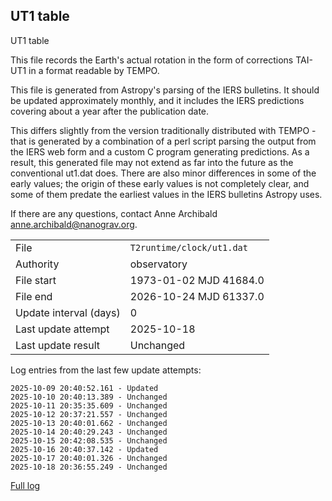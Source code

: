 
## UT1 table

UT1 table

This file records the Earth's actual rotation in the form of
corrections TAI-UT1 in a format readable by TEMPO.

This file is generated from Astropy's parsing of the IERS
bulletins. It should be updated approximately monthly, and it
includes the IERS predictions covering about a year after the
publication date.

This differs slightly from the version traditionally distributed
with TEMPO - that is generated by a combination of a perl script
parsing the output from the IERS web form and a custom C program
generating predictions. As a result, this generated file may not
extend as far into the future as the conventional ut1.dat does.
There are also minor differences in some of the early values; the
origin of these early values is not completely clear, and some of
them predate the earliest values in the IERS bulletins Astropy uses.

If there are any questions, contact Anne Archibald
<anne.archibald@nanograv.org>.

|     |     |
|:--- |:--- |
| File | `T2runtime/clock/ut1.dat` |
| Authority | observatory |
| File start | 1973-01-02 MJD 41684.0 |
| File end | 2026-10-24 MJD 61337.0 |
| Update interval (days) | 0 |
| Last update attempt | 2025-10-18 |
| Last update result | Unchanged |

Log entries from the last few update attempts:
```
2025-10-09 20:40:52.161 - Updated
2025-10-10 20:40:13.389 - Unchanged
2025-10-11 20:35:35.609 - Unchanged
2025-10-12 20:37:21.557 - Unchanged
2025-10-13 20:40:01.662 - Unchanged
2025-10-14 20:40:29.243 - Unchanged
2025-10-15 20:42:08.535 - Unchanged
2025-10-16 20:40:37.142 - Updated
2025-10-17 20:40:01.326 - Unchanged
2025-10-18 20:36:55.249 - Unchanged
```
[Full log](https://raw.githubusercontent.com/ipta/pulsar-clock-corrections/main/log/T2runtime/clock/ut1.dat.log)
